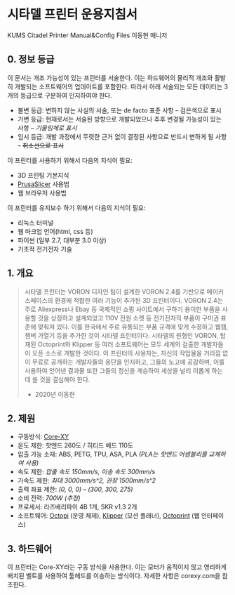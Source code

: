 # 시타델 프린터 운용지침서
KUMS Citadel Printer Manual&amp;Config Files
이동현 매니저

## 0. 정보 등급

이 문서는 개조 가능성이 있는 프린터를 서술한다. 이는 하드웨어의 물리적 개조와 활발히 개발되는 소프트웨어의 업데이트를 포함한다. 따라서 아래 서술되는 모든 데이터는 3개의 등급으로 구분하여 인지하여야 한다.

* 불변 등급: 변하지 않는 사실의 서술, 또는 de facto 표준 사항 – 검은색으로 표시
* 가변 등급: 현재로서는 서술된 방향으로 개발되었으나 추후 변경될 가능성이 있는 사항 – *기울임체로 표시*
* 임시 등급: 개발 과정에서 뚜렷한 근거 없이 결정된 사항으로 반드시 변하게 될 사항 – ~~취소선으로 표시~~

이 프린터를 사용하기 위해서 다음의 지식이 필요:

-	3D 프린팅 기본지식
-	[PrusaSlicer](https://www.prusa3d.com/drivers/) 사용법
-	웹 브라우저 사용법

이 프린터를 유지보수 하기 위해서 다음의 지식이 필요:

-	리눅스 터미널
-	웹 마크업 언어(html, css 등)
-	파이썬 (일부 2.7, 대부분 3.0 이상)
-	기초적 전기전자 기술

## 1. 개요

> 시타델 프린터는 VORON 디자인 팀이 설계한 VORON 2.4를 기반으로 메이커스페이스의 환경에 적합한 여러 기능이 추가된 3D 프린터이다. VORON 2.4는 주로 Aliexpress나 Ebay 등 국제적인 쇼핑 사이트에서 구하기 용이한 부품을 사용할 것을 상정하고 설계되었고 110V 전원 소켓 등 전기전자적 부품이 구미권 표준에 맞춰져 있다. 이를 한국에서 주로 유통되는 부품 규격에 맞게 수정하고 웹캠, 챔버 가열기 등을 추가한 것이 시타델 프린터이다.
> 시타델의 원형인 VORON, 탑재된 Octoprint와 Klipper 등 여러 소프트웨어는 모두 세계의 걸출한 개발자들이 오픈 소스로 개발한 것이다. 이 프린터의 사용자는, 자신의 작업물을 거리낌 없이 무료로 공개하는 개발자들의 용단을 인지하고, 그들의 노고에 공감하며, 이를 사용하여 얻어낸 결과물 또한 그들의 정신을 계승하여 세상을 널리 이롭게 하는 데 쓸 것을 결심해야 한다.
>  - 2020년 이동현

## 2. 제원

* 구동방식: [Core-XY](https://corexy.com/)
* 온도 제한: 핫엔드 260도 / 히티드 베드 110도
* 압출 가능 소재: ABS, PETG, TPU, ASA, PLA *(PLA는 핫엔드 어셈블리를 교체하여 사용)*
* 속도 제한: *압출 속도 150mm/s, 이송 속도 300mm/s*
* 가속도 제한: *최대 3000mm/s^2, 권장 1500mm/s^2*
* 출력 좌표 제한: *(0, 0, 0) – (300, 300, 275)*
* 소비 전력: *700W (추정)*
* 프로세서: 라즈베리파이 4B 1개, SKR v1.3 2개
* 소프트웨어: [Octopi](https://octoprint.org/download/) (운영 체제), [Klipper](https://www.klipper3d.org/) (모션 플래너), [Octoprint](https://octoprint.org/) (웹 인터페이스)

## 3. 하드웨어

이 프린터는 Core-XY라는 구동 방식을 사용한다. 이는 모터가 움직이지 않고 영리하게 배치된 벨트를 사용하여 툴헤드를 이송하는 방식이다. 자세한 사항은 corexy.com을 참조한다.
